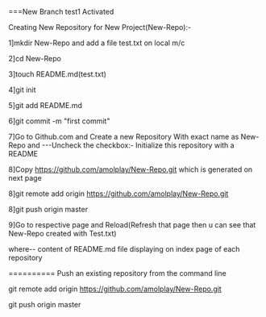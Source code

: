 ===New Branch test1 Activated

Creating New Repository for New Project(New-Repo):-

1]mkdir New-Repo and add a file test.txt on local m/c

2]cd New-Repo

3]touch README.md(test.txt)

4]git init

5]git add README.md

6]git commit -m "first commit"

7]Go to Github.com and Create a new Repository With exact name as New-Repo and ---Uncheck the checkbox:- Initialize this repository with a README

8]Copy https://github.com/amolplay/New-Repo.git which is generated on next page

8]git remote add origin https://github.com/amolplay/New-Repo.git

8]git push origin master

9]Go to respective page and Reload(Refresh that page then u can see that New-Repo created with Test.txt)

where-- content of README.md file displaying on index page of each repository

==========
Push an existing repository from the command line

git remote add origin https://github.com/amolplay/New-Repo.git

git push origin master

